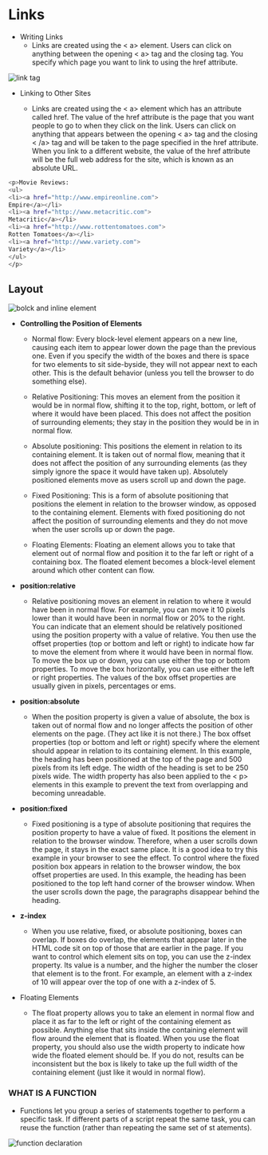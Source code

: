 # Links

- Writing Links
  - Links are created using the < a> element. Users can click on anything
    between the opening < a> tag and the closing </a> tag. You specify
    which page you want to link to using the href attribute.

![link tag](https://www.computerhope.com/jargon/h/html-tag.gif)

- Linking to Other Sites

  - Links are created using the < a>
    element which has an attribute
    called href. The value of the
    href attribute is the page that
    you want people to go to when
    they click on the link.
    Users can click on anything that
    appears between the opening
    < a> tag and the closing < /a>
    tag and will be taken to the page
    specified in the href attribute.
    When you link to a different
    website, the value of the href
    attribute will be the full web
    address for the site, which is
    known as an absolute URL.

```bash
<p>Movie Reviews:
<ul>
<li><a href="http://www.empireonline.com">
Empire</a></li>
<li><a href="http://www.metacritic.com">
Metacritic</a></li>
<li><a href="http://www.rottentomatoes.com">
Rotten Tomatoes</a></li>
<li><a href="http://www.variety.com">
Variety</a></li>
</ul>
</p>
```

## Layout

![bolck and inline element](https://ictacademy.com.ng/wp-content/uploads/2017/10/inline-block-and-positioning-in-css-4-638.jpg)

- **Controlling the Position of Elements**

  - Normal flow:
    Every block-level element
    appears on a new line, causing
    each item to appear lower down
    the page than the previous one.
    Even if you specify the width
    of the boxes and there is space
    for two elements to sit side-byside,
    they will not appear next
    to each other. This is the default
    behavior (unless you tell the
    browser to do something else).

  - Relative Positioning:
    This moves an element from the
    position it would be in normal
    flow, shifting it to the top, right,
    bottom, or left of where it
    would have been placed. This
    does not affect the position of
    surrounding elements; they stay
    in the position they would be in
    in normal flow.

  - Absolute positioning:
    This positions the element
    in relation to its containing
    element. It is taken out of
    normal flow, meaning that it
    does not affect the position
    of any surrounding elements
    (as they simply ignore the
    space it would have taken up).
    Absolutely positioned elements
    move as users scroll up and
    down the page.

  - Fixed Positioning:
    This is a form of absolute
    positioning that positions
    the element in relation to the
    browser window, as opposed
    to the containing element.
    Elements with fixed positioning
    do not affect the position of
    surrounding elements and they
    do not move when the user
    scrolls up or down the page.

  - Floating Elements:
    Floating an element allows
    you to take that element out
    of normal flow and position
    it to the far left or right of a
    containing box. The floated
    element becomes a block-level
    element around which other
    content can flow.

- **position:relative**

  - Relative positioning moves an
    element in relation to where it
    would have been in normal flow.
    For example, you can move it 10
    pixels lower than it would have
    been in normal flow or 20% to
    the right.
    You can indicate that an element
    should be relatively positioned
    using the position property
    with a value of relative.
    You then use the offset
    properties (top or bottom and
    left or right) to indicate how
    far to move the element from
    where it would have been in
    normal flow.
    To move the box up or down,
    you can use either the top or
    bottom properties.
    To move the box horizontally,
    you can use either the left or
    right properties.
    The values of the box offset
    properties are usually given in
    pixels, percentages or ems.

- **position:absolute**

  - When the position property
    is given a value of absolute,
    the box is taken out of normal
    flow and no longer affects the
    position of other elements on
    the page. (They act like it is not
    there.)
    The box offset properties (top
    or bottom and left or right)
    specify where the element
    should appear in relation to its
    containing element.
    In this example, the heading has
    been positioned at the top of the
    page and 500 pixels from its left
    edge. The width of the heading is
    set to be 250 pixels wide.
    The width property has
    also been applied to the < p>
    elements in this example
    to prevent the text from
    overlapping and becoming
    unreadable.

- **position:fixed**

  - Fixed positioning is a type
    of absolute positioning that
    requires the position property
    to have a value of fixed.
    It positions the element in
    relation to the browser window.
    Therefore, when a user scrolls
    down the page, it stays in the
    exact same place. It is a good
    idea to try this example in your
    browser to see the effect.
    To control where the fixed
    position box appears in relation
    to the browser window, the box
    offset properties are used.
    In this example, the heading
    has been positioned to the top
    left hand corner of the browser
    window. When the user scrolls
    down the page, the paragraphs
    disappear behind the heading.

- **z-index**

  - When you use relative, fixed, or
    absolute positioning, boxes can
    overlap. If boxes do overlap, the
    elements that appear later in the
    HTML code sit on top of those
    that are earlier in the page.
    If you want to control which
    element sits on top, you can use
    the z-index property. Its value
    is a number, and the higher the
    number the closer that element
    is to the front. For example, an
    element with a z-index of 10
    will appear over the top of one
    with a z-index of 5.

- Floating Elements

  - The float property allows you
    to take an element in normal
    flow and place it as far to the
    left or right of the containing
    element as possible.
    Anything else that sits inside
    the containing element will
    flow around the element that is
    floated.
    When you use the float
    property, you should also use the
    width property to indicate how
    wide the floated element should
    be. If you do not, results can be
    inconsistent but the box is likely
    to take up the full width of the
    containing element (just like it
    would in normal flow).

### WHAT IS A FUNCTION

- Functions let you group a series of statements together to perform a
  specific task. If different parts of a script repeat the same task, you can
  reuse the function (rather than repeating the same set of st atements).

![function declaration](https://i.pinimg.com/originals/aa/95/eb/aa95eb390c01d14933fc98b977a8d6cb.jpg)
